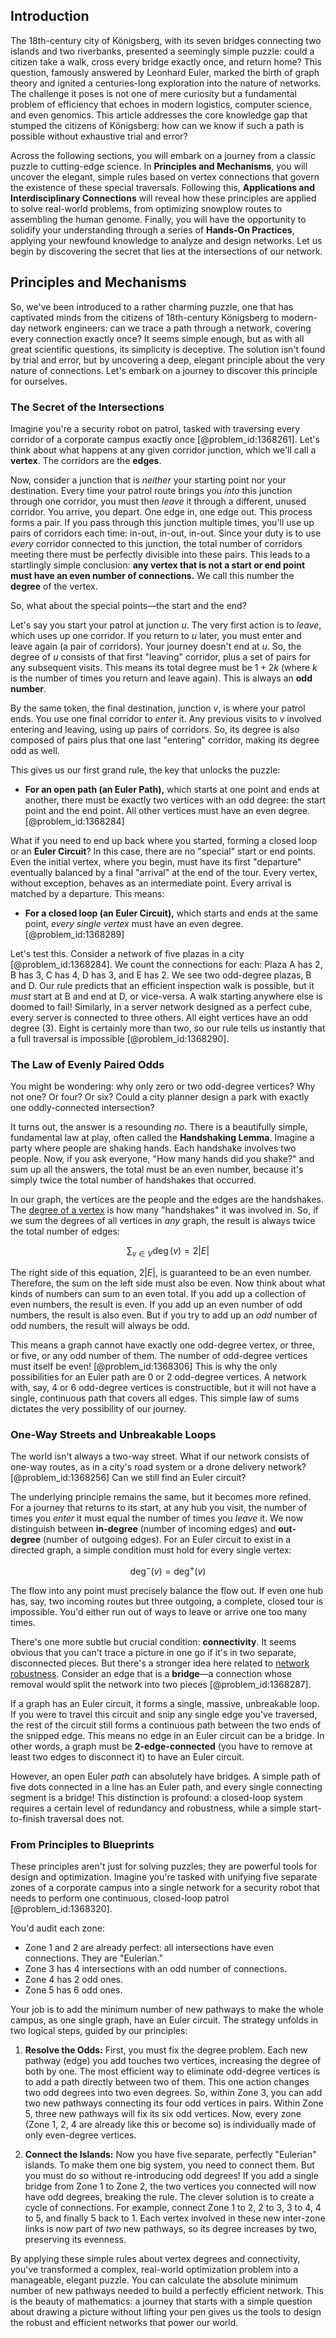 ## Introduction
The 18th-century city of Königsberg, with its seven bridges connecting two islands and two riverbanks, presented a seemingly simple puzzle: could a citizen take a walk, cross every bridge exactly once, and return home? This question, famously answered by Leonhard Euler, marked the birth of graph theory and ignited a centuries-long exploration into the nature of networks. The challenge it poses is not one of mere curiosity but a fundamental problem of efficiency that echoes in modern logistics, computer science, and even genomics. This article addresses the core knowledge gap that stumped the citizens of Königsberg: how can we know if such a path is possible without exhaustive trial and error?

Across the following sections, you will embark on a journey from a classic puzzle to cutting-edge science. In **Principles and Mechanisms**, you will uncover the elegant, simple rules based on vertex connections that govern the existence of these special traversals. Following this, **Applications and Interdisciplinary Connections** will reveal how these principles are applied to solve real-world problems, from optimizing snowplow routes to assembling the human genome. Finally, you will have the opportunity to solidify your understanding through a series of **Hands-On Practices**, applying your newfound knowledge to analyze and design networks. Let us begin by discovering the secret that lies at the intersections of our network.

## Principles and Mechanisms

So, we've been introduced to a rather charming puzzle, one that has captivated minds from the citizens of 18th-century Königsberg to modern-day network engineers: can we trace a path through a network, covering every connection exactly once? It seems simple enough, but as with all great scientific questions, its simplicity is deceptive. The solution isn't found by trial and error, but by uncovering a deep, elegant principle about the very nature of connections. Let's embark on a journey to discover this principle for ourselves.

### The Secret of the Intersections

Imagine you're a security robot on patrol, tasked with traversing every corridor of a corporate campus exactly once [@problem_id:1368261]. Let's think about what happens at any given corridor junction, which we'll call a **vertex**. The corridors are the **edges**.

Now, consider a junction that is *neither* your starting point nor your destination. Every time your patrol route brings you *into* this junction through one corridor, you must then *leave* it through a different, unused corridor. You arrive, you depart. One edge in, one edge out. This process forms a pair. If you pass through this junction multiple times, you'll use up pairs of corridors each time: in-out, in-out, in-out. Since your duty is to use *every* corridor connected to this junction, the total number of corridors meeting there must be perfectly divisible into these pairs. This leads to a startlingly simple conclusion: **any vertex that is not a start or end point must have an even number of connections.** We call this number the **degree** of the vertex.

So, what about the special points—the start and the end?

Let's say you start your patrol at junction $u$. The very first action is to *leave*, which uses up one corridor. If you return to $u$ later, you must enter and leave again (a pair of corridors). Your journey doesn't end at $u$. So, the degree of $u$ consists of that first "leaving" corridor, plus a set of pairs for any subsequent visits. This means its total degree must be $1 + 2k$ (where $k$ is the number of times you return and leave again). This is always an **odd number**.

By the same token, the final destination, junction $v$, is where your patrol ends. You use one final corridor to *enter* it. Any previous visits to $v$ involved entering and leaving, using up pairs of corridors. So, its degree is also composed of pairs plus that one last "entering" corridor, making its degree odd as well.

This gives us our first grand rule, the key that unlocks the puzzle:

*   **For an open path (an Euler Path),** which starts at one point and ends at another, there must be exactly two vertices with an odd degree: the start point and the end point. All other vertices must have an even degree. [@problem_id:1368284]

What if you need to end up back where you started, forming a closed loop or an **Euler Circuit**? In this case, there are no "special" start or end points. Even the initial vertex, where you begin, must have its first "departure" eventually balanced by a final "arrival" at the end of the tour. Every vertex, without exception, behaves as an intermediate point. Every arrival is matched by a departure. This means:

*   **For a closed loop (an Euler Circuit),** which starts and ends at the same point, *every single vertex* must have an even degree. [@problem_id:1368289]

Let's test this. Consider a network of five plazas in a city [@problem_id:1368284]. We count the connections for each: Plaza A has 2, B has 3, C has 4, D has 3, and E has 2. We see two odd-degree plazas, B and D. Our rule predicts that an efficient inspection walk is possible, but it *must* start at B and end at D, or vice-versa. A walk starting anywhere else is doomed to fail! Similarly, in a server network designed as a perfect cube, every server is connected to three others. All eight vertices have an odd degree (3). Eight is certainly more than two, so our rule tells us instantly that a full traversal is impossible [@problem_id:1368290].

### The Law of Evenly Paired Odds

You might be wondering: why only zero or two odd-degree vertices? Why not one? Or four? Or six? Could a city planner design a park with exactly one oddly-connected intersection?

It turns out, the answer is a resounding *no*. There is a beautifully simple, fundamental law at play, often called the **Handshaking Lemma**. Imagine a party where people are shaking hands. Each handshake involves two people. Now, if you ask everyone, "How many hands did you shake?" and sum up all the answers, the total must be an even number, because it's simply twice the total number of handshakes that occurred.

In our graph, the vertices are the people and the edges are the handshakes. The [degree of a vertex](@article_id:260621) is how many "handshakes" it was involved in. So, if we sum the degrees of all vertices in *any* graph, the result is always twice the total number of edges:

$$ \sum_{v \in V} \deg(v) = 2|E| $$

The right side of this equation, $2|E|$, is guaranteed to be an even number. Therefore, the sum on the left side must also be even. Now think about what kinds of numbers can sum to an even total. If you add up a collection of even numbers, the result is even. If you add up an even number of odd numbers, the result is also even. But if you try to add up an *odd* number of odd numbers, the result will always be odd.

This means a graph cannot have exactly one odd-degree vertex, or three, or five, or any odd number of them. The number of odd-degree vertices must itself be even! [@problem_id:1368306] This is why the only possibilities for an Euler path are 0 or 2 odd-degree vertices. A network with, say, 4 or 6 odd-degree vertices is constructible, but it will not have a single, continuous path that covers all edges. This simple law of sums dictates the very possibility of our journey.

### One-Way Streets and Unbreakable Loops

The world isn't always a two-way street. What if our network consists of one-way routes, as in a city's road system or a drone delivery network? [@problem_id:1368256] Can we still find an Euler circuit?

The underlying principle remains the same, but it becomes more refined. For a journey that returns to its start, at any hub you visit, the number of times you *enter* it must equal the number of times you *leave* it. We now distinguish between **in-degree** (number of incoming edges) and **out-degree** (number of outgoing edges). For an Euler circuit to exist in a directed graph, a simple condition must hold for every single vertex:

$$ \deg^{-}(v) = \deg^{+}(v) $$

The flow into any point must precisely balance the flow out. If even one hub has, say, two incoming routes but three outgoing, a complete, closed tour is impossible. You'd either run out of ways to leave or arrive one too many times.

There's one more subtle but crucial condition: **connectivity**. It seems obvious that you can't trace a picture in one go if it's in two separate, disconnected pieces. But there's a stronger idea here related to [network robustness](@article_id:146304). Consider an edge that is a **bridge**—a connection whose removal would split the network into two pieces [@problem_id:1368287].

If a graph has an Euler circuit, it forms a single, massive, unbreakable loop. If you were to travel this circuit and snip any single edge you've traversed, the rest of the circuit still forms a continuous path between the two ends of the snipped edge. This means no edge in an Euler circuit can be a bridge. In other words, a graph must be **2-edge-connected** (you have to remove at least two edges to disconnect it) to have an Euler circuit.

However, an open Euler *path* can absolutely have bridges. A simple path of five dots connected in a line has an Euler path, and every single connecting segment is a bridge! This distinction is profound: a closed-loop system requires a certain level of redundancy and robustness, while a simple start-to-finish traversal does not.

### From Principles to Blueprints

These principles aren't just for solving puzzles; they are powerful tools for design and optimization. Imagine you're tasked with unifying five separate zones of a corporate campus into a single network for a security robot that needs to perform one continuous, closed-loop patrol [@problem_id:1368320].

You'd audit each zone:
*   Zone 1 and 2 are already perfect: all intersections have even connections. They are "Eulerian."
*   Zone 3 has 4 intersections with an odd number of connections.
*   Zone 4 has 2 odd ones.
*   Zone 5 has 6 odd ones.

Your job is to add the minimum number of new pathways to make the whole campus, as one single graph, have an Euler circuit. The strategy unfolds in two logical steps, guided by our principles:

1.  **Resolve the Odds:** First, you must fix the degree problem. Each new pathway (edge) you add touches two vertices, increasing the degree of both by one. The most efficient way to eliminate odd-degree vertices is to add a path directly between two of them. This one action changes two odd degrees into two even degrees. So, within Zone 3, you can add two new pathways connecting its four odd vertices in pairs. Within Zone 5, three new pathways will fix its six odd vertices. Now, every zone (Zone 1, 2, 4 are already like this or become so) is individually made of only even-degree vertices.

2.  **Connect the Islands:** Now you have five separate, perfectly "Eulerian" islands. To make them one big system, you need to connect them. But you must do so without re-introducing odd degrees! If you add a single bridge from Zone 1 to Zone 2, the two vertices you connected will now have odd degrees, breaking the rule. The clever solution is to create a cycle of connections. For example, connect Zone 1 to 2, 2 to 3, 3 to 4, 4 to 5, and finally 5 back to 1. Each vertex involved in these new inter-zone links is now part of *two* new pathways, so its degree increases by two, preserving its evenness.

By applying these simple rules about vertex degrees and connectivity, you've transformed a complex, real-world optimization problem into a manageable, elegant puzzle. You can calculate the absolute minimum number of new pathways needed to build a perfectly efficient network. This is the beauty of mathematics: a journey that starts with a simple question about drawing a picture without lifting your pen gives us the tools to design the robust and efficient networks that power our world.